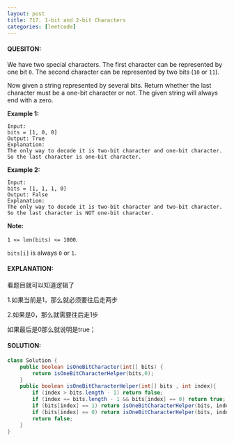 ```yaml
---
layout: post
title: 717. 1-bit and 2-bit Characters
categories: [leetcode]
---
```


#### QUESITON:

We have two special characters. The first character can be represented by one bit `0`. The second character can be represented by two bits (`10` or `11`).

Now given a string represented by several bits. Return whether the last character must be a one-bit character or not. The given string will always end with a zero.

**Example 1:**

```
Input: 
bits = [1, 0, 0]
Output: True
Explanation: 
The only way to decode it is two-bit character and one-bit character. So the last character is one-bit character.

```

**Example 2:**

```
Input: 
bits = [1, 1, 1, 0]
Output: False
Explanation: 
The only way to decode it is two-bit character and two-bit character. So the last character is NOT one-bit character.

```

**Note:**

`1 <= len(bits) <= 1000`.

`bits[i]` is always `0` or `1`.

#### EXPLANATION:

看题目就可以知道逻辑了

1.如果当前是1，那么就必须要往后走两步

2.如果是0，那么就需要往后走1步



如果最后是0那么就说明是true；

#### SOLUTION:

```JAVA
class Solution {
    public boolean isOneBitCharacter(int[] bits) {
        return isOneBitCharacterHelper(bits,0);
    }
    public boolean isOneBitCharacterHelper(int[] bits , int index){
        if (index > bits.length - 1) return false;
        if (index == bits.length - 1 && bits[index] == 0) return true;
        if (bits[index] == 1) return isOneBitCharacterHelper(bits, index + 2);
        if (bits[index] == 0) return isOneBitCharacterHelper(bits, index + 1);
        return false;
    }
}
```

